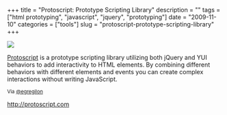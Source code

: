 +++
title = "Protoscript: Prototype Scripting Library"
description = ""
tags = ["html prototyping", "javascript", "jquery", "prototyping"]
date = "2009-11-10"
categories = ["tools"]
slug = "protoscript-prototype-scripting-library"
+++


<div class="tool-screenshot mb1"><a href="http://protoscript.com/"><img id="bluga-thumbnail-2837" class="bluga-thumbnail custom" src="//media.konigi.com/bluga/
wt5232c57f6e912_custom.jpg"/></a></div><p><a href="http://protoscript.com/">Protoscript</a> is a prototype scripting library utilizing both jQuery and YUI behaviors to add interactivity to HTML elements. By combining different behaviors with different elements and events you can create complex interactions without writing JavaScript.</p>

<p><small>Via <a href="http://twitter.com/egrigolon/status/5591163047">@egregilon</a></small></p>

  
<p><a href="http://protoscript.com/">http://protoscript.com</a></p>
      
